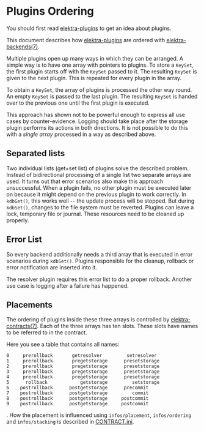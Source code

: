 # Plugins Ordering

You should first read [elektra-plugins](/src/plugins/) to get
an idea about plugins.

This document describes how [elektra-plugins](/src/plugins/) are
ordered with [elektra-backends(7)](/doc/help/elektra-backends.md).

Multiple plugins open up many ways in which they can be arranged.
A simple way is to have one array with pointers to plugins.  To store a
`KeySet`, the first plugin starts off with the `KeySet` passed to it.
The resulting `KeySet` is given to the next plugin.  This is repeated
for every plugin in the array.

To obtain a `KeySet`, the array of plugins is processed the other way
round. An empty `KeySet` is passed to the last plugin. The resulting
`KeySet` is handed over to the previous one until the first plugin
is executed.

This approach has shown not to be powerful enough to express all use
cases by counter-evidence.  Logging should take place after the storage
plugin performs its actions in both directions.  It is not possible to
do this with a *single array* processed in a way as described above.

## Separated lists

Two individual lists (get+set list) of plugins solve the described problem.
Instead of bidirectional processing of
a single list two separate arrays are used.  It turns out that error
scenarios also make this approach unsuccessful.  When a plugin fails,
no other plugin must be executed later on because it might depend on the
previous plugin to work correctly.  In `kdbGet()`, this works well --
the update process will be stopped.  But during `kdbSet()`, changes to
the file system must be reverted. Plugins can leave a lock, temporary
file or journal.  These resources need to be cleaned up properly.

## Error List

So every backend additionally needs a third array that is executed in
error scenarios during `kdbSet()`. Plugins responsible for the cleanup,
rollback or error notification are inserted into it.

The resolver plugin requires this error list to do a proper rollback.
Another use case is logging after a failure has happened.

## Placements

The ordering of plugins inside these three arrays is controlled by
[elektra-contracts(7)](/doc/help/elektra-contracts.md).
Each of the three arrays has ten slots.  These slots have
names to be referred to in the contract.

Here you see a table that contains all names:

	0     prerollback       getresolver         setresolver
	1     prerollback       pregetstorage      presetstorage
	2     prerollback       pregetstorage      presetstorage
	3     prerollback       pregetstorage      presetstorage
	4     prerollback       pregetstorage      presetstorage
	5      rollback            getstorage         setstorage
	6    postrollback      postgetstorage      precommit
	7    postrollback      postgetstorage         commit
	8    postrollback      postgetstorage     postcommit
	9    postrollback      postgetstorage     postcommit

. How the placement is influenced using `infos/placement`, `infos/ordering`
and `infos/stacking` is described in
[CONTRACT.ini](/doc/CONTRACT.ini).
